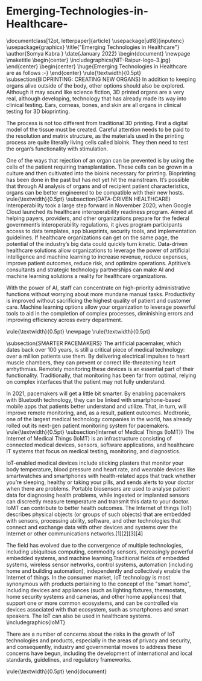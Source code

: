 # Emerging-Technologies-in-Healthcare-
\documentclass[12pt, letterpaper]{article}
\usepackage[utf8]{inputenc}
\usepackage{graphicx}
\title{"Emerging Technologies in Healthcare"}
\author{Somya Kabra }
\date{January 2022}
\begin{document}
\newpage
\maketitle
\begin{center}
\includegraphics{NIT-Raipur-logo-3.jpg}
\end{center}
\begin{center}
\huge{Emerging Technologies in Healthcare are as follows :-}
\end{center}
\rule{\textwidth}{0.5pt}
\subsection{BIOPRINTING: CREATING NEW ORGANS}
In addition to keeping organs alive outside of the body, other options should also be explored. Although it may sound like science fiction, 3D printed organs are a very real, although developing, technology that has already made its way into clinical testing. Ears, corneas, bones, and skin are all organs in clinical testing for 3D bioprinting.

The process is not too different from traditional 3D printing. First a digital model of the tissue must be created. Careful attention needs to be paid to the resolution and matrix structure, as the materials used in the printing process are quite literally living cells called bioink. They then need to test the organ’s functionality with stimulation.

One of the ways that rejection of an organ can be prevented is by using the cells of the patient requiring transplantation. These cells can be grown in a culture and then cultivated into the bioink necessary for printing.
Bioprinting has been done in the past but has not yet hit the mainstream. It’s possible that through AI analysis of organs and of recipient patient characteristics, organs can be better engineered to be compatible with their new hosts.
\rule{\textwidth}{0.5pt}
\subsection{DATA-DRIVEN HEALTHCARE}
Interoperability took a large step forward in November 2020, when Google Cloud launched its healthcare interoperability readiness program. Aimed at helping payers, providers, and other organizations prepare for the federal government’s interoperability regulations, it gives program participants access to data templates, app blueprints, security tools, and implementation guidelines. If healthcare organizations can get on the same page, the potential of the industry’s big data could quickly turn kinetic.
Data-driven healthcare solutions allow organizations to leverage the power of artificial intelligence and machine learning to increase revenue, reduce expenses, improve patient outcomes, reduce risk, and optimize operations. Aptitive’s consultants and strategic technology partnerships can make AI and machine learning solutions a reality for healthcare organizations.

With the power of AI, staff can concentrate on high-priority administrative functions without worrying about more mundane manual tasks. Productivity is improved without sacrificing the highest quality of patient and customer care. Machine learning options allow your organization to leverage powerful tools to aid in the completion of complex processes, diminishing errors and improving efficiency across every department.

\rule{\textwidth}{0.5pt}
\newpage
\rule{\textwidth}{0.5pt}

\subsection{SMARTER PACEMAKERS}
The artificial pacemaker, which dates back over 100 years, is still a critical piece of medical technology: over a million patients use them. By delivering electrical impulses to heart muscle chambers, they can prevent or correct life-threatening heart arrhythmias. Remotely monitoring these devices is an essential part of their functionality. Traditionally, that monitoring has been far from optimal, relying on complex interfaces that the patient may not fully understand.

In 2021, pacemakers will get a little bit smarter. By enabling pacemakers with Bluetooth technology, they can be linked with smartphone-based mobile apps that patients better understand and utilize. That, in turn, will improve remote monitoring, and, as a result, patient outcomes. Medtronic, one of the largest medical technology companies in the world, has already rolled out its next-gen patient monitoring system for pacemakers.
\rule{\textwidth}{0.5pt}
\subsection{Internet of Medical Things (IoMT)}
The Internet of Medical Things (IoMT) is an infrastructure consisting of connected medical devices, sensors, software applications, and healthcare IT systems that focus on medical testing, monitoring, and diagnostics.

IoT-enabled medical devices include sticking plasters that monitor your body temperature, blood pressure and heart rate, and wearable devices like smartwatches and smartphones with health-related apps that track whether you’re sleeping, healthy or taking your pills, and sends alerts to your doctor when there are problems. Portable biosensors are used to analyse patient data for diagnosing health problems, while ingested or implanted sensors can discreetly measure temperature and transmit this data to your doctor. IoMT can contribute to better health outcomes.
The Internet of things (IoT) describes physical objects (or groups of such objects) that are embedded with sensors, processing ability, software, and other technologies that connect and exchange data with other devices and systems over the Internet or other communications networks.[1][2][3][4]

The field has evolved due to the convergence of multiple technologies, including ubiquitous computing, commodity sensors, increasingly powerful embedded systems, and machine learning.Traditional fields of embedded systems, wireless sensor networks, control systems, automation (including home and building automation), independently and collectively enable the Internet of things. In the consumer market, IoT technology is most synonymous with products pertaining to the concept of the "smart home", including devices and appliances (such as lighting fixtures, thermostats, home security systems and cameras, and other home appliances) that support one or more common ecosystems, and can be controlled via devices associated with that ecosystem, such as smartphones and smart speakers. The IoT can also be used in 
healthcare systems.
\includegraphics{IoMT}

There are a number of concerns about the risks in the growth of IoT technologies and products, especially in the areas of privacy and security, and consequently, industry and governmental moves to address these concerns have begun, including the development of international and local standards, guidelines, and regulatory frameworks.


\rule{\textwidth}{0.5pt}
\end{document}
